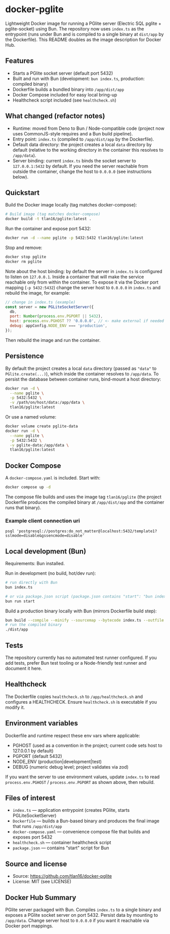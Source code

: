 # docker-pglite

Lightweight Docker image for running a PGlite server (Electric SQL pglite + pglite-socket) using Bun. The repository now uses `index.ts` as the entrypoint (runs under Bun and is compiled to a single binary at `dist/app` by the Dockerfile). This README doubles as the image description for Docker Hub.

## Features

- Starts a PGlite socket server (default port 5432)
- Built and run with Bun (development: `bun index.ts`, production: compiled binary)
- Dockerfile builds a bundled binary into `/app/dist/app`
- Docker Compose included for easy local bring-up
- Healthcheck script included (see `healthcheck.sh`)

## What changed (refactor notes)

- Runtime: moved from Deno to Bun / Node-compatible code (project now uses CommonJS-style requires and a Bun build pipeline).
- Entry point: `index.ts` (compiled to `/app/dist/app` by the Dockerfile).
- Default data directory: the project creates a local `data` directory by default (relative to the working directory in the container this resolves to `/app/data`).
- Server binding: current `index.ts` binds the socket server to `127.0.0.1:5432` by default. If you need the server reachable from outside the container, change the host to `0.0.0.0` (see instructions below).

## Quickstart

Build the Docker image locally (tag matches docker-compose):

```bash
# Build image (tag matches docker-compose)
docker build -t tlan16/pglite:latest .
```

Run the container and expose port 5432:

```bash
docker run -d --name pglite -p 5432:5432 tlan16/pglite:latest
```

Stop and remove:

```bash
docker stop pglite
docker rm pglite
```

Note about the host binding: by default the server in `index.ts` is configured to listen on `127.0.0.1`. Inside a container that will make the service reachable only from within the container. To expose it via the Docker port mapping (`-p 5432:5432`) change the server host to `0.0.0.0` in `index.ts` and rebuild the image, for example:

```js
// change in index.ts (example)
const server = new PGLiteSocketServer({
  db,
  port: Number(process.env.PGPORT || 5432),
  host: process.env.PGHOST ?? '0.0.0.0', // <- make external if needed
  debug: appConfig.NODE_ENV === 'production',
});
```

Then rebuild the image and run the container.

## Persistence

By default the project creates a local `data` directory (passed as `"data"` to `PGlite.create(...)`), which inside the container resolves to `/app/data`. To persist the database between container runs, bind-mount a host directory:

```bash
docker run -d \
  --name pglite \
  -p 5432:5432 \
  -v /path/on/host/data:/app/data \
  tlan16/pglite:latest
```

Or use a named volume:

```bash
docker volume create pglite-data
docker run -d \
  --name pglite \
  -p 5432:5432 \
  -v pglite-data:/app/data \
  tlan16/pglite:latest
```

## Docker Compose

A `docker-compose.yaml` is included. Start with:

```bash
docker compose up -d
```

The compose file builds and uses the image tag `tlan16/pglite` (the project Dockerfile produces the compiled binary at `/app/dist/app` and the container runs that binary).

### Example client connection uri

```shell
psql 'postgresql://postgres:do_not_matter@localhost:5432/template1?sslmode=disable&gssencmode=disable'
```

## Local development (Bun)

Requirements: Bun installed.

Run in development (no build, hot/dev run):

```bash
# run directly with Bun
bun index.ts

# or via package.json script (package.json contains "start": "bun index.ts")
bun run start
```

Build a production binary locally with Bun (mirrors Dockerfile build step):

```bash
bun build --compile --minify --sourcemap --bytecode index.ts --outfile dist/app
# run the compiled binary
./dist/app
```

## Tests

The repository currently has no automated test runner configured. If you add tests, prefer Bun test tooling or a Node-friendly test runner and document it here.

## Healthcheck

The Dockerfile copies `healthcheck.sh` to `/app/healthcheck.sh` and configures a HEALTHCHECK. Ensure `healthcheck.sh` is executable if you modify it.

## Environment variables

Dockerfile and runtime respect these env vars where applicable:

- PGHOST (used as a convention in the project; current code sets host to 127.0.0.1 by default)
- PGPORT (default 5432)
- NODE_ENV (production|development|test)
- DEBUG (numeric debug level; project validates via zod)

If you want the server to use environment values, update `index.ts` to read `process.env.PGHOST` / `process.env.PGPORT` as shown above, then rebuild.

## Files of interest

- `index.ts` — application entrypoint (creates PGlite, starts PGLiteSocketServer)
- `Dockerfile` — builds a Bun-based binary and produces the final image that runs `/app/dist/app`
- `docker-compose.yaml` — convenience compose file that builds and exposes port 5432
- `healthcheck.sh` — container healthcheck script
- `package.json` — contains "start" script for Bun

## Source and license

- Source: https://github.com/tlan16/docker-pglite
- License: MIT (see LICENSE)

## Docker Hub Summary

PGlite server packaged with Bun. Compiles `index.ts` to a single binary and exposes a PGlite socket server on port 5432. Persist data by mounting to `/app/data`. Change server host to `0.0.0.0` if you want it reachable via Docker port mappings.
